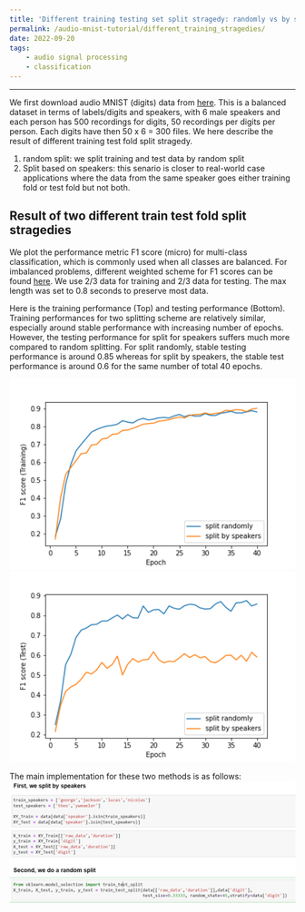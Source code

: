 ```yaml
---
title: 'Different training testing set split stragedy: randomly vs by speakers'
permalink: /audio-mnist-tutorial/different_training_stragedies/
date: 2022-09-20
tags:
    - audio signal processing
    - classification
---
```


---

<!--
Audio MNIST data description and statistic analysis on durations
---
-->
We first download audio MNIST (digits) data from [here](https://www.kaggle.com/datasets/alanchn31/free-spoken-digits).  This is a balanced dataset in terms of labels/digits and speakers, with 6 male speakers and each person has 500 recordings for digits, 50 recordings per digits per person. Each digits have then 50 x 6 = 300 files.
We here describe the result of different training test fold split stragedy.

1. random split: we split training and test data by random split 
2. Split based on speakers: this senario is closer to real-world case applications where the data from the same speaker goes either training fold or test fold but not both.

Result of two different train test fold split stragedies
---


We plot the performance metric F1 score (micro) for multi-class classification, which is commonly used when all classes are balanced. For imbalanced problems, different weighted scheme for F1 scores can be found [here](https://towardsdatascience.com/micro-macro-weighted-averages-of-f1-score-clearly-explained-b603420b292f). We use 2/3 data for training and 2/3 data for testing. The max length was set to 0.8 seconds to preserve most data.

Here is the training performance (Top) and testing performance (Bottom). Training performances for two splitting scheme are relatively similar, especially around stable performance with increasing number of epochs. However, the testing performance for split for speakers suffers much more compared to random splitting. For split randomly, stable testing performance is around 0.85 whereas for split by speakers, the stable test performance is around 0.6 for the same number of total 40 epochs.

<img src='/images/audio_mnist_posts/figures/two_train_test_split_methods_train.png' width = '600'>



<img src='/images/audio_mnist_posts/figures/two_train_test_split_methods_test.png' width = '600'>



The main implementation for these two methods is as follows:
<img src='/images/audio_mnist_posts/figures/train_test_split_methods.PNG' width = '600'>

